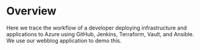 # Overview

Here we trace the workflow of a developer deploying infrastructure and applications to Azure using GitHub, Jenkins, Terraform, Vault, and Ansible. We use our webblog application to demo this.

